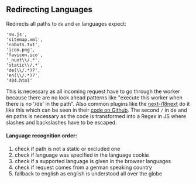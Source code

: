 ## Redirecting Languages

Redirects all paths to `de` and `en` languages expect:
```
'sw.js',
'sitemap.xml',
'robots.txt',
'icon.png',
'favicon.ico',
'_nuxt\\/.*',
'static\\/.*',
'de(\\/.*)?',
'en(\\/.*)?',
'404.html'
```

This is necessary as all incoming request have to go through the worker because there are no look ahead patterns like "execute this worker when there is no '/de' in the path". Also common plugins like the [next-i18next](https://github.com/isaachinman/next-i18next) do it like this which can be seen in their [code on Github](https://github.com/isaachinman/next-i18next/blob/abdf06545410f340b0529e3448f8b102ab840249/src/config/default-config.ts#L27). The second `/` in de and en paths is necessary as the code is transformed into a Regex in JS where slashes and backslashes have to be escaped.

#### Language recognition order:
1. check if path is not a static or excluded one
2. check if language was specified in the language cookie
3. check if a supported language is given in the browser languages
4. check if request comes from a german speaking country
5. fallback to english as english is understood all over the globe
